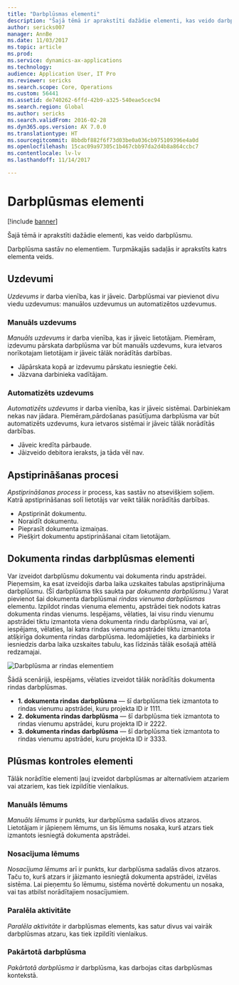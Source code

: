 ```yaml
---
title: "Darbplūsmas elementi"
description: "Šajā tēmā ir aprakstīti dažādie elementi, kas veido darbplūsmu."
author: sericks007
manager: AnnBe
ms.date: 11/03/2017
ms.topic: article
ms.prod: 
ms.service: dynamics-ax-applications
ms.technology: 
audience: Application User, IT Pro
ms.reviewer: sericks
ms.search.scope: Core, Operations
ms.custom: 56441
ms.assetid: de740262-6ffd-42b9-a325-540eae5cec94
ms.search.region: Global
ms.author: sericks
ms.search.validFrom: 2016-02-28
ms.dyn365.ops.version: AX 7.0.0
ms.translationtype: HT
ms.sourcegitcommit: 8bbdbf882f6f73d03be0a036cb975109396e4a0d
ms.openlocfilehash: 15cac09a97305c1b467cbb97da2d4b8a864ccbc7
ms.contentlocale: lv-lv
ms.lasthandoff: 11/14/2017

---
```


# <a name="workflow-elements"></a>Darbplūsmas elementi

[!include [banner](../includes/banner.md)]

Šajā tēmā ir aprakstīti dažādie elementi, kas veido darbplūsmu.

Darbplūsma sastāv no elementiem. Turpmākajās sadaļās ir aprakstīts katrs elementa veids.

## <a name="tasks"></a>Uzdevumi

*Uzdevums* ir darba vienība, kas ir jāveic. Darbplūsmai var pievienot divu viedu uzdevumus: manuālos uzdevumus un automatizētos uzdevumus.

### <a name="manual-task"></a>Manuāls uzdevums

*Manuāls uzdevums* ir darba vienība, kas ir jāveic lietotājam. Piemēram, izdevumu pārskata darbplūsma var būt manuāls uzdevums, kura ietvaros norīkotajam lietotājam ir jāveic tālāk norādītās darbības.

- Jāpārskata kopā ar izdevumu pārskatu iesniegtie čeki.
- Jāzvana darbinieka vadītājam.

### <a name="automated-task"></a>Automatizēts uzdevums

*Automatizēts uzdevums* ir darba vienība, kas ir jāveic sistēmai. Darbiniekam nekas nav jādara. Piemēram,pārdošanas pasūtījuma darbplūsma var būt automatizēts uzdevums, kura ietvaros sistēmai ir jāveic tālāk norādītās darbības.

- Jāveic kredīta pārbaude.
- Jāizveido debitora ieraksts, ja tāda vēl nav.

## <a name="approval-processes"></a>Apstiprināšanas procesi

*Apstiprināšanas process* ir process, kas sastāv no atsevišķiem soļiem. Katrā apstiprināšanas solī lietotājs var veikt tālāk norādītās darbības.

- Apstiprināt dokumentu.
- Noraidīt dokumentu.
- Pieprasīt dokumenta izmaiņas.
- Piešķirt dokumentu apstiprināšanai citam lietotājam.

## <a name="line-item-workflow-elements"></a>Dokumenta rindas darbplūsmas elementi

Var izveidot darbplūsmu dokumentu vai dokumenta rindu apstrādei. Pieņemsim, ka esat izveidojis darba laika uzskaites tabulas apstiprinājuma darbplūsmu. (Šī darbplūsma tiks saukta par *dokumenta darbplūsmu*.) Varat pievienot šai dokumenta darbplūsmai *rindas vienuma darbplūsmas* elementu. Izpildot rindas vienuma elementu, apstrādei tiek nodots katras dokumenta rindas vienums. Iespējams, vēlaties, lai visu rindu vienumu apstrādei tiktu izmantota viena dokumenta rindu darbplūsma, vai arī, iespējams, vēlaties, lai katra rindas vienuma apstrādei tiktu izmantota atšķirīga dokumenta rindas darbplūsma. Iedomājieties, ka darbinieks ir iesniedzis darba laika uzskaites tabulu, kas līdzinās tālāk esošajā attēlā redzamajai.

![Darbplūsma ar rindas elementiem](./media/workflow_lineitemworkflow.gif)

Šādā scenārijā, iespējams, vēlaties izveidot tālāk norādītās dokumenta rindas darbplūsmas.

- **1. dokumenta rindas darbplūsma** — šī darbplūsma tiek izmantota to rindas vienumu apstrādei, kuru projekta ID ir 1111.
- **2. dokumenta rindas darbplūsma** — šī darbplūsma tiek izmantota to rindas vienumu apstrādei, kuru projekta ID ir 2222.
- **3. dokumenta rindas darbplūsma** — šī darbplūsma tiek izmantota to rindas vienumu apstrādei, kuru projekta ID ir 3333.

## <a name="flow-control-elements"></a>Plūsmas kontroles elementi

Tālāk norādītie elementi ļauj izveidot darbplūsmas ar alternatīviem atzariem vai atzariem, kas tiek izpildītie vienlaikus.

### <a name="manual-decision"></a>Manuāls lēmums

*Manuāls lēmums* ir punkts, kur darbplūsma sadalās divos atzaros. Lietotājam ir jāpieņem lēmums, un šis lēmums nosaka, kurš atzars tiek izmantots iesniegtā dokumenta apstrādei.

### <a name="conditional-decision"></a>Nosacījuma lēmums

*Nosacījuma lēmums* arī ir punkts, kur darbplūsma sadalās divos atzaros. Taču to, kurš atzars ir jāizmanto iesniegtā dokumenta apstrādei, izvēlas sistēma. Lai pieņemtu šo lēmumu, sistēma novērtē dokumentu un nosaka, vai tas atbilst norādītajiem nosacījumiem.

### <a name="parallel-activity"></a>Paralēla aktivitāte

*Paralēla aktivitāte* ir darbplūsmas elements, kas satur divus vai vairāk darbplūsmas atzaru, kas tiek izpildīti vienlaikus.

### <a name="subworkflow"></a>Pakārtotā darbplūsma

*Pakārtotā darbplūsma* ir darbplūsma, kas darbojas citas darbplūsmas kontekstā.


